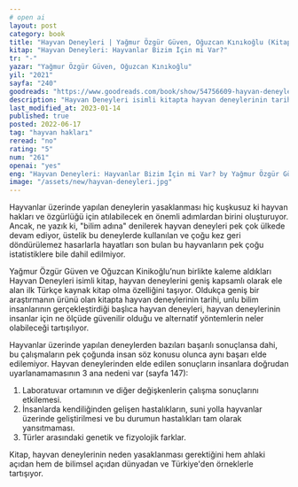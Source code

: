 ```yaml
---
# open ai
layout: post
category: book
title: "Hayvan Deneyleri | Yağmur Özgür Güven, Oğuzcan Kınıkoğlu (Kitap)"
kitap: "Hayvan Deneyleri: Hayvanlar Bizim İçin mi Var?"
tr: "-"
yazar: "Yağmur Özgür Güven, Oğuzcan Kınıkoğlu"
yil: "2021"
sayfa: "240"
goodreads: "https://www.goodreads.com/book/show/54756609-hayvan-deneyleri"
description: "Hayvan Deneyleri isimli kitapta hayvan deneylerinin tarihi, unlu bilim insanlarının gerçekleştirdiği başlıca hayvan deneyleri, hayvan deneylerinin insanlar için ne ölçüde güvenilir olduğu ve alternatif yöntemlerin neler olabileceği tartışılıyor."
last_modified_at: 2023-01-14
published: true
posted: 2022-06-17
tag: "hayvan hakları"
reread: "no"
rating: "5"
num: "261"
openai: "yes"
eng: "Hayvan Deneyleri: Hayvanlar Bizim İçin mi Var? by Yağmur Özgür Güven and Oğuzcan Kınıkoğlu questions the ethics and necessity of animal experimentation, challenging readers to reconsider the impact on animal welfare and explore alternative approaches to scientific research."
image: "/assets/new/hayvan-deneyleri.jpg"
---
```


Hayvanlar üzerinde yapılan deneylerin yasaklanması hiç kuşkusuz ki hayvan hakları ve özgürlüğü için atılabilecek en önemli adımlardan birini oluşturuyor. Ancak, ne yazık ki, "bilim adına" denilerek hayvan deneyleri pek çok ülkede devam ediyor, üstelik bu deneylerde kullanılan ve çoğu kez geri döndürülemez hasarlarla hayatları son bulan bu hayvanların pek çoğu istatistiklere bile dahil edilmiyor.

Yağmur Özgür Güven ve Oğuzcan Kinikoğlu’nun birlikte kaleme aldıkları Hayvan Deneyleri isimli kitap, hayvan deneylerini geniş kapsamlı olarak ele alan ilk Türkçe kaynak kitap olma özelliğini taşıyor. Oldukça geniş bir araştırmanın ürünü olan kitapta hayvan deneylerinin tarihi, unlu bilim insanlarının gerçekleştirdiği başlıca hayvan deneyleri, hayvan deneylerinin insanlar için ne ölçüde güvenilir olduğu ve alternatif yöntemlerin neler olabileceği tartışılıyor.

Hayvanlar üzerinde yapılan deneylerden bazıları başarılı sonuçlansa dahi, bu çalışmaların pek çoğunda insan söz konusu olunca aynı başarı elde edilemiyor. Hayvan deneylerinden elde edilen sonuçların insanlara doğrudan uyarlanamamasının 3 ana nedeni var (sayfa 147):

1. Laboratuvar ortamının ve diğer değişkenlerin çalışma sonuçlarını etkilemesi.
2. İnsanlarda kendiliğinden gelişen hastalıkların, suni yolla hayvanlar üzerinde geliştirilmesi ve bu durumun hastalıkları tam olarak yansıtmaması.
3. Türler arasındaki genetik ve fizyolojik farklar.

Kitap, hayvan deneylerinin neden yasaklanması gerektiğini hem ahlaki açıdan hem de bilimsel açıdan dünyadan ve Türkiye'den örneklerle tartışıyor.
